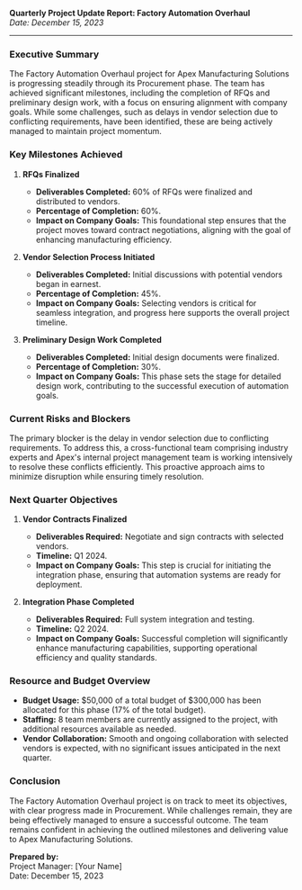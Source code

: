 

**Quarterly Project Update Report: Factory Automation Overhaul**  
*Date: December 15, 2023*

---

### **Executive Summary**

The Factory Automation Overhaul project for Apex Manufacturing Solutions is progressing steadily through its Procurement phase. The team has achieved significant milestones, including the completion of RFQs and preliminary design work, with a focus on ensuring alignment with company goals. While some challenges, such as delays in vendor selection due to conflicting requirements, have been identified, these are being actively managed to maintain project momentum.

### **Key Milestones Achieved**

1. **RFQs Finalized**  
   - **Deliverables Completed:** 60% of RFQs were finalized and distributed to vendors.  
   - **Percentage of Completion:** 60%.  
   - **Impact on Company Goals:** This foundational step ensures that the project moves toward contract negotiations, aligning with the goal of enhancing manufacturing efficiency.

2. **Vendor Selection Process Initiated**  
   - **Deliverables Completed:** Initial discussions with potential vendors began in earnest.  
   - **Percentage of Completion:** 45%.  
   - **Impact on Company Goals:** Selecting vendors is critical for seamless integration, and progress here supports the overall project timeline.

3. **Preliminary Design Work Completed**  
   - **Deliverables Completed:** Initial design documents were finalized.  
   - **Percentage of Completion:** 30%.  
   - **Impact on Company Goals:** This phase sets the stage for detailed design work, contributing to the successful execution of automation goals.

### **Current Risks and Blockers**

The primary blocker is the delay in vendor selection due to conflicting requirements. To address this, a cross-functional team comprising industry experts and Apex's internal project management team is working intensively to resolve these conflicts efficiently. This proactive approach aims to minimize disruption while ensuring timely resolution.

### **Next Quarter Objectives**

1. **Vendor Contracts Finalized**  
   - **Deliverables Required:** Negotiate and sign contracts with selected vendors.  
   - **Timeline:** Q1 2024.  
   - **Impact on Company Goals:** This step is crucial for initiating the integration phase, ensuring that automation systems are ready for deployment.

2. **Integration Phase Completed**  
   - **Deliverables Required:** Full system integration and testing.  
   - **Timeline:** Q2 2024.  
   - **Impact on Company Goals:** Successful completion will significantly enhance manufacturing capabilities, supporting operational efficiency and quality standards.

### **Resource and Budget Overview**

- **Budget Usage:** $50,000 of a total budget of $300,000 has been allocated for this phase (17% of the total budget).  
- **Staffing:** 8 team members are currently assigned to the project, with additional resources available as needed.  
- **Vendor Collaboration:** Smooth and ongoing collaboration with selected vendors is expected, with no significant issues anticipated in the next quarter.

### **Conclusion**

The Factory Automation Overhaul project is on track to meet its objectives, with clear progress made in Procurement. While challenges remain, they are being effectively managed to ensure a successful outcome. The team remains confident in achieving the outlined milestones and delivering value to Apex Manufacturing Solutions.

**Prepared by:**  
Project Manager: [Your Name]  
Date: December 15, 2023